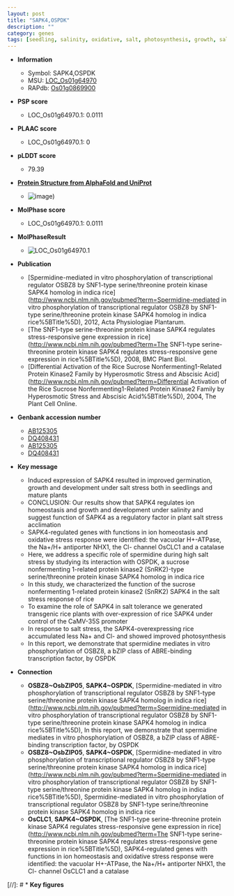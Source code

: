 ```yaml
---
layout: post
title: "SAPK4,OSPDK"
description: ""
category: genes
tags: [seedling, salinity, oxidative, salt, photosynthesis, growth, salt stress, transcription factor, salt tolerance, homeostasis]
---
```


* **Information**  
    + Symbol: SAPK4,OSPDK  
    + MSU: [LOC_Os01g64970](http://rice.plantbiology.msu.edu/cgi-bin/ORF_infopage.cgi?orf=LOC_Os01g64970)  
    + RAPdb: [Os01g0869900](http://rapdb.dna.affrc.go.jp/viewer/gbrowse_details/irgsp1?name=Os01g0869900)  

* **PSP score**  
    + LOC_Os01g64970.1: 0.0111 

* **PLAAC score**  
    + LOC_Os01g64970.1: 0 

* **pLDDT score**
    + 79.39

* **[Protein Structure from AlphaFold and UniProt](https://www.uniprot.org/uniprotkb/Q5N942/entry#structure)**
    + ![image](https://ricepsp.github.io/images/Q5/AF-Q5N942-F1.png))

* **MolPhase score**
    + LOC_Os01g64970.1: 0.0111

* **MolPhaseResult**
    + ![LOC_Os01g64970.1](https://ricepsp.github.io/pictures/LOC_Os01g/LOC_Os01g64970.1.png)

* **Publication**  
    + [Spermidine-mediated in vitro phosphorylation of transcriptional regulator OSBZ8 by SNF1-type serine/threonine protein kinase SAPK4 homolog in indica rice](http://www.ncbi.nlm.nih.gov/pubmed?term=Spermidine-mediated in vitro phosphorylation of transcriptional regulator OSBZ8 by SNF1-type serine/threonine protein kinase SAPK4 homolog in indica rice%5BTitle%5D), 2012, Acta Physiologiae Plantarum.
    + [The SNF1-type serine-threonine protein kinase SAPK4 regulates stress-responsive gene expression in rice](http://www.ncbi.nlm.nih.gov/pubmed?term=The SNF1-type serine-threonine protein kinase SAPK4 regulates stress-responsive gene expression in rice%5BTitle%5D), 2008, BMC Plant Biol.
    + [Differential Activation of the Rice Sucrose Nonfermenting1-Related Protein Kinase2 Family by Hyperosmotic Stress and Abscisic Acid](http://www.ncbi.nlm.nih.gov/pubmed?term=Differential Activation of the Rice Sucrose Nonfermenting1-Related Protein Kinase2 Family by Hyperosmotic Stress and Abscisic Acid%5BTitle%5D), 2004, The Plant Cell Online.

* **Genbank accession number**  
    + [AB125305](http://www.ncbi.nlm.nih.gov/nuccore/AB125305)
    + [DQ408431](http://www.ncbi.nlm.nih.gov/nuccore/DQ408431)
    + [AB125305](http://www.ncbi.nlm.nih.gov/nuccore/AB125305)
    + [DQ408431](http://www.ncbi.nlm.nih.gov/nuccore/DQ408431)

* **Key message**  
    + Induced expression of SAPK4 resulted in improved germination, growth and development under salt stress both in seedlings and mature plants
    + CONCLUSION: Our results show that SAPK4 regulates ion homeostasis and growth and development under salinity and suggest function of SAPK4 as a regulatory factor in plant salt stress acclimation
    + SAPK4-regulated genes with functions in ion homeostasis and oxidative stress response were identified: the vacuolar H+-ATPase, the Na+/H+ antiporter NHX1, the Cl- channel OsCLC1 and a catalase
    + Here, we address a specific role of spermidine during high salt stress by studying its interaction with OSPDK, a sucrose nonfermenting 1-related protein kinase2 (SnRK2)-type serine/threonine protein kinase SAPK4 homolog in indica rice
    + In this study, we characterized the function of the sucrose nonfermenting 1-related protein kinase2 (SnRK2) SAPK4 in the salt stress response of rice
    + To examine the role of SAPK4 in salt tolerance we generated transgenic rice plants with over-expression of rice SAPK4 under control of the CaMV-35S promoter
    + In response to salt stress, the SAPK4-overexpressing rice accumulated less Na+ and Cl- and showed improved photosynthesis
    + In this report, we demonstrate that spermidine mediates in vitro phosphorylation of OSBZ8, a bZIP class of ABRE-binding transcription factor, by OSPDK

* **Connection**  
    + __OSBZ8~OsbZIP05__, __SAPK4~OSPDK__, [Spermidine-mediated in vitro phosphorylation of transcriptional regulator OSBZ8 by SNF1-type serine/threonine protein kinase SAPK4 homolog in indica rice](http://www.ncbi.nlm.nih.gov/pubmed?term=Spermidine-mediated in vitro phosphorylation of transcriptional regulator OSBZ8 by SNF1-type serine/threonine protein kinase SAPK4 homolog in indica rice%5BTitle%5D), In this report, we demonstrate that spermidine mediates in vitro phosphorylation of OSBZ8, a bZIP class of ABRE-binding transcription factor, by OSPDK
    + __OSBZ8~OsbZIP05__, __SAPK4~OSPDK__, [Spermidine-mediated in vitro phosphorylation of transcriptional regulator OSBZ8 by SNF1-type serine/threonine protein kinase SAPK4 homolog in indica rice](http://www.ncbi.nlm.nih.gov/pubmed?term=Spermidine-mediated in vitro phosphorylation of transcriptional regulator OSBZ8 by SNF1-type serine/threonine protein kinase SAPK4 homolog in indica rice%5BTitle%5D), Spermidine-mediated in vitro phosphorylation of transcriptional regulator OSBZ8 by SNF1-type serine/threonine protein kinase SAPK4 homolog in indica rice
    + __OsCLC1__, __SAPK4~OSPDK__, [The SNF1-type serine-threonine protein kinase SAPK4 regulates stress-responsive gene expression in rice](http://www.ncbi.nlm.nih.gov/pubmed?term=The SNF1-type serine-threonine protein kinase SAPK4 regulates stress-responsive gene expression in rice%5BTitle%5D), SAPK4-regulated genes with functions in ion homeostasis and oxidative stress response were identified: the vacuolar H+-ATPase, the Na+/H+ antiporter NHX1, the Cl- channel OsCLC1 and a catalase

[//]: # * **Key figures**  


